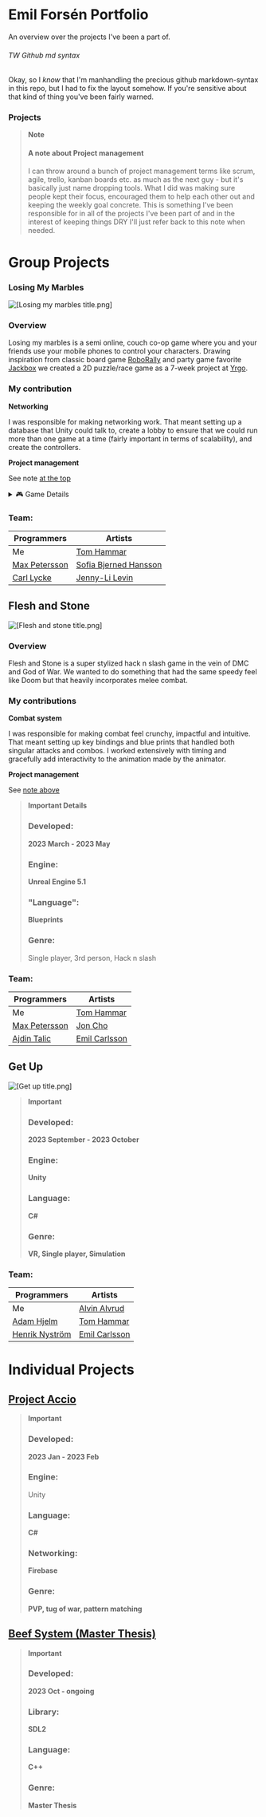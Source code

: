 # Emil Forsén Portfolio
 
An overview over the projects I've been a part of. 

###### TW Github md syntax
Okay, so I _know_ that I'm manhandling the precious github markdown-syntax in this repo, but I had to fix the layout somehow. If you're sensitive about that kind of thing you've been fairly warned. 

### Projects

>**Note**
>#### A note about Project management
> 
>I can throw around a bunch of project management terms like scrum, agile, trello, kanban boards etc. as much as the next guy - but it's basically just name dropping tools. What I did was making sure people kept their focus, encouraged them to help each other out and keeping the weekly goal concrete. This is something I've been responsible for in all of the projects I've been part of and in the interest of keeping things DRY I'll just refer back to this note when needed. 
# Group Projects

### Losing My Marbles
![[Losing my marbles title.png]](https://github.com/emilxf-0/Portfolio/blob/main/Images/Losing%20my%20marbles%20title.png)

### Overview

Losing my marbles is a semi online, couch co-op game where you and your friends use your mobile phones to control your characters. Drawing inspiration from classic board game [RoboRally](https://boardgamegeek.com/boardgame/18/roborally) and party game favorite [Jackbox](https://www.jackboxgames.com/) we created a 2D puzzle/race game as a 7-week project at [Yrgo](https://www.yrgo.se).

### My contribution

**Networking**

I was responsible for making networking work. That meant setting up a database that Unity could talk to, create a lobby to ensure that we could run more than one game at a time (fairly important in terms of scalability), and create the controllers. 

**Project management** 

See note [at the top](#projects)

<details>
<summary>🎮 Game Details</summary>
>
>### Developed: 
>**2022 Nov - 2023 Jan**
>
>### Engine
>**Unity**
>
>### Language: 
>C#
>
>### Networking
>Firebase
>
>### Genre
>Couch co-op, Party game, Tactical puzzle
</details>

### Team: 
**Programmers** | **Artists** 
-------|-------
Me | [Tom Hammar](https://www.artstation.com/tomhammar)
[Max Petersson](https://github.com/Max-Petersson) | [Sofia Bjerned Hansson](https://www.artstation.com/sofiabjernedhansson)
[Carl Lycke](https://github.com/llrac) | [Jenny-Li Levin](https://www.artstation.com/jenny-lilevin) 

## Flesh and Stone

![[Flesh and stone title.png]](https://github.com/emilxf-0/Portfolio/blob/main/Images/Flesh%20and%20stone%20title.png)
### Overview

Flesh and Stone is a super stylized hack n slash game in the vein of DMC and God of War. We wanted to do something that had the same speedy feel like Doom but that heavily incorporates melee combat. 

### My contributions

**Combat system** 

I was responsible for making combat feel crunchy, impactful and intuitive. That meant setting up key bindings and blue prints that handled both singular attacks and combos. I worked extensively with timing and gracefully add interactivity to the animation made by the animator. 

**Project management**

See [note above](#projects)

>**Important Details** 
>
>### Developed: 
>**2023 March - 2023 May**
>
>### Engine: 
>**Unreal Engine 5.1**
>
>### "Language": 
>**Blueprints**
>
>### Genre: 
>Single player, 3rd person, Hack n slash

### Team: 
**Programmers** | **Artists** 
-------|-------
Me | [Tom Hammar](https://www.artstation.com/tomhammar)
[Max Petersson](https://github.com/Max-Petersson) | [Jon Cho](https://www.artstation.com/joncho3)
[Ajdin Talic](https://github.com/MagmarRager) | [Emil Carlsson](https://www.artstation.com/emilcarlsson)
## Get Up
![[Get up title.png]](https://github.com/emilxf-0/Portfolio/blob/main/Images/Get%20up%20title.png)

>**Important** 
>
>### Developed: 
>**2023 September - 2023 October**
>
>### Engine: 
>**Unity**
>
>### Language: 
>**C#**
>
>### Genre: 
>**VR, Single player, Simulation**
### Team: 

**Programmers** | **Artists** 
-------|-------
Me | [Alvin Alvrud](https://www.artstation.com/alvrudart)
[Adam Hjelm](https://github.com/Adam-Hjelm) | [Tom Hammar](https://www.artstation.com/tomhammar)
[Henrik Nyström](https://github.com/sweviceroy) | [Emil Carlsson](https://www.artstation.com/sandratollefsen)

# Individual Projects

## [Project Accio](https://github.com/emilxf-0/Portfolio/tree/main/Project%20Accio)

>**Important**
>
>### Developed: 
>**2023 Jan - 2023 Feb**
>
>### Engine: 
>Unity
>
>### Language: 
>**C#**
>
>### Networking: 
>**Firebase**
>
>### Genre: 
>**PVP, tug of war, pattern matching**

## [Beef System (Master Thesis)](https://github.com/emilxf-0/beef-system](https://github.com/emilxf-0/Portfolio/tree/main/Beef%20System))

>**Important**
>### Developed: 
>**2023 Oct - ongoing**
>
>### Library: 
>**SDL2**
>
>### Language: 
>**C++**
>
>### Genre: 
>**Master Thesis**



